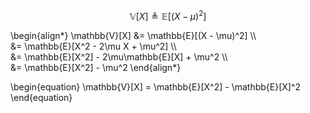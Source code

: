 $$
\mathbb{V}[X] \triangleq \mathbb{E}[(X - \mu)^2]
$$

\begin{align\*}
\mathbb{V}[X] &= \mathbb{E}[(X - \mu)^2] \\\\\
&= \mathbb{E}[X^2 - 2\mu X + \mu^2] \\\\\
&= \mathbb{E}[X^2] - 2\mu\mathbb{E}[X] + \mu^2 \\\\\
&= \mathbb{E}[X^2] - \mu^2
\end{align\*}

\begin{equation}
\mathbb{V}[X] = \mathbb{E}[X^2] - \mathbb{E}[X]^2
\end{equation}
